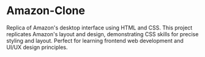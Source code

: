 # Amazon-Clone
Replica of Amazon's desktop interface using HTML and CSS. This project replicates Amazon's layout and design, demonstrating CSS skills for precise styling and layout. Perfect for learning frontend web development and UI/UX design principles.
